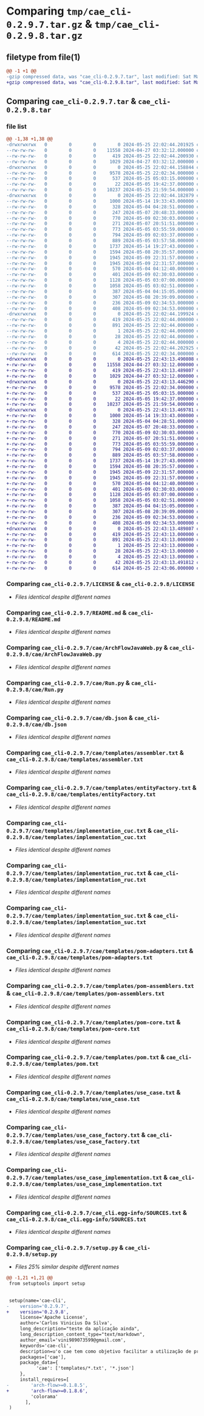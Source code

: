# Comparing `tmp/cae_cli-0.2.9.7.tar.gz` & `tmp/cae_cli-0.2.9.8.tar.gz`

## filetype from file(1)

```diff
@@ -1 +1 @@
-gzip compressed data, was "cae_cli-0.2.9.7.tar", last modified: Sat May 25 22:02:44 2024, max compression
+gzip compressed data, was "cae_cli-0.2.9.8.tar", last modified: Sat May 25 22:43:13 2024, max compression
```

## Comparing `cae_cli-0.2.9.7.tar` & `cae_cli-0.2.9.8.tar`

### file list

```diff
@@ -1,38 +1,38 @@
-drwxrwxrwx   0        0        0        0 2024-05-25 22:02:44.201925 cae_cli-0.2.9.7/
--rw-rw-rw-   0        0        0    11558 2024-04-27 03:32:12.000000 cae_cli-0.2.9.7/LICENSE
--rw-rw-rw-   0        0        0      419 2024-05-25 22:02:44.200930 cae_cli-0.2.9.7/PKG-INFO
--rw-rw-rw-   0        0        0     1029 2024-04-27 03:32:12.000000 cae_cli-0.2.9.7/README.md
-drwxrwxrwx   0        0        0        0 2024-05-25 22:02:44.158844 cae_cli-0.2.9.7/cae/
--rw-rw-rw-   0        0        0     9578 2024-05-25 22:02:34.000000 cae_cli-0.2.9.7/cae/ArchFlowJavaWeb.py
--rw-rw-rw-   0        0        0      537 2024-05-25 05:03:15.000000 cae_cli-0.2.9.7/cae/Run.py
--rw-rw-rw-   0        0        0       22 2024-05-05 19:42:37.000000 cae_cli-0.2.9.7/cae/__init__.py
--rw-rw-rw-   0        0        0    10237 2024-05-25 21:59:54.000000 cae_cli-0.2.9.7/cae/db.json
-drwxrwxrwx   0        0        0        0 2024-05-25 22:02:44.182879 cae_cli-0.2.9.7/cae/templates/
--rw-rw-rw-   0        0        0     1000 2024-05-14 19:33:43.000000 cae_cli-0.2.9.7/cae/templates/assembler.txt
--rw-rw-rw-   0        0        0      328 2024-05-04 04:28:51.000000 cae_cli-0.2.9.7/cae/templates/dependency_wrapper.txt
--rw-rw-rw-   0        0        0      247 2024-05-07 20:48:33.000000 cae_cli-0.2.9.7/cae/templates/entity.txt
--rw-rw-rw-   0        0        0      770 2024-05-09 02:30:03.000000 cae_cli-0.2.9.7/cae/templates/entityFactory.txt
--rw-rw-rw-   0        0        0      271 2024-05-07 20:51:51.000000 cae_cli-0.2.9.7/cae/templates/entityImplementation.txt
--rw-rw-rw-   0        0        0      773 2024-05-05 03:55:59.000000 cae_cli-0.2.9.7/cae/templates/implementation_cuc.txt
--rw-rw-rw-   0        0        0      794 2024-05-09 02:03:37.000000 cae_cli-0.2.9.7/cae/templates/implementation_ruc.txt
--rw-rw-rw-   0        0        0      889 2024-05-05 03:57:58.000000 cae_cli-0.2.9.7/cae/templates/implementation_suc.txt
--rw-rw-rw-   0        0        0     1737 2024-05-14 19:27:43.000000 cae_cli-0.2.9.7/cae/templates/pom-adapters.txt
--rw-rw-rw-   0        0        0     1594 2024-05-08 20:35:57.000000 cae_cli-0.2.9.7/cae/templates/pom-assemblers.txt
--rw-rw-rw-   0        0        0     1945 2024-05-09 22:31:57.000000 cae_cli-0.2.9.7/cae/templates/pom-core.txt
--rw-rw-rw-   0        0        0     1945 2024-05-09 22:31:57.000000 cae_cli-0.2.9.7/cae/templates/pom.txt
--rw-rw-rw-   0        0        0      570 2024-05-04 04:12:40.000000 cae_cli-0.2.9.7/cae/templates/use_case.txt
--rw-rw-rw-   0        0        0      401 2024-05-09 02:30:03.000000 cae_cli-0.2.9.7/cae/templates/use_case_cuc.txt
--rw-rw-rw-   0        0        0     1128 2024-05-05 03:07:00.000000 cae_cli-0.2.9.7/cae/templates/use_case_factory.txt
--rw-rw-rw-   0        0        0     1058 2024-05-05 03:02:51.000000 cae_cli-0.2.9.7/cae/templates/use_case_implementation.txt
--rw-rw-rw-   0        0        0      387 2024-05-04 04:15:05.000000 cae_cli-0.2.9.7/cae/templates/use_case_input.txt
--rw-rw-rw-   0        0        0      307 2024-05-08 20:39:09.000000 cae_cli-0.2.9.7/cae/templates/use_case_output.txt
--rw-rw-rw-   0        0        0      236 2024-05-09 02:34:53.000000 cae_cli-0.2.9.7/cae/templates/use_case_ruc.txt
--rw-rw-rw-   0        0        0      408 2024-05-09 02:34:53.000000 cae_cli-0.2.9.7/cae/templates/use_case_suc.txt
-drwxrwxrwx   0        0        0        0 2024-05-25 22:02:44.199924 cae_cli-0.2.9.7/cae_cli.egg-info/
--rw-rw-rw-   0        0        0      419 2024-05-25 22:02:44.000000 cae_cli-0.2.9.7/cae_cli.egg-info/PKG-INFO
--rw-rw-rw-   0        0        0      891 2024-05-25 22:02:44.000000 cae_cli-0.2.9.7/cae_cli.egg-info/SOURCES.txt
--rw-rw-rw-   0        0        0        1 2024-05-25 22:02:44.000000 cae_cli-0.2.9.7/cae_cli.egg-info/dependency_links.txt
--rw-rw-rw-   0        0        0       28 2024-05-25 22:02:44.000000 cae_cli-0.2.9.7/cae_cli.egg-info/requires.txt
--rw-rw-rw-   0        0        0        4 2024-05-25 22:02:44.000000 cae_cli-0.2.9.7/cae_cli.egg-info/top_level.txt
--rw-rw-rw-   0        0        0       42 2024-05-25 22:02:44.202925 cae_cli-0.2.9.7/setup.cfg
--rw-rw-rw-   0        0        0      614 2024-05-25 22:02:34.000000 cae_cli-0.2.9.7/setup.py
+drwxrwxrwx   0        0        0        0 2024-05-25 22:43:13.490808 cae_cli-0.2.9.8/
+-rw-rw-rw-   0        0        0    11558 2024-04-27 03:32:12.000000 cae_cli-0.2.9.8/LICENSE
+-rw-rw-rw-   0        0        0      419 2024-05-25 22:43:13.489807 cae_cli-0.2.9.8/PKG-INFO
+-rw-rw-rw-   0        0        0     1029 2024-04-27 03:32:12.000000 cae_cli-0.2.9.8/README.md
+drwxrwxrwx   0        0        0        0 2024-05-25 22:43:13.446290 cae_cli-0.2.9.8/cae/
+-rw-rw-rw-   0        0        0     9578 2024-05-25 22:02:34.000000 cae_cli-0.2.9.8/cae/ArchFlowJavaWeb.py
+-rw-rw-rw-   0        0        0      537 2024-05-25 05:03:15.000000 cae_cli-0.2.9.8/cae/Run.py
+-rw-rw-rw-   0        0        0       22 2024-05-05 19:42:37.000000 cae_cli-0.2.9.8/cae/__init__.py
+-rw-rw-rw-   0        0        0    10237 2024-05-25 21:59:54.000000 cae_cli-0.2.9.8/cae/db.json
+drwxrwxrwx   0        0        0        0 2024-05-25 22:43:13.469781 cae_cli-0.2.9.8/cae/templates/
+-rw-rw-rw-   0        0        0     1000 2024-05-14 19:33:43.000000 cae_cli-0.2.9.8/cae/templates/assembler.txt
+-rw-rw-rw-   0        0        0      328 2024-05-04 04:28:51.000000 cae_cli-0.2.9.8/cae/templates/dependency_wrapper.txt
+-rw-rw-rw-   0        0        0      247 2024-05-07 20:48:33.000000 cae_cli-0.2.9.8/cae/templates/entity.txt
+-rw-rw-rw-   0        0        0      770 2024-05-09 02:30:03.000000 cae_cli-0.2.9.8/cae/templates/entityFactory.txt
+-rw-rw-rw-   0        0        0      271 2024-05-07 20:51:51.000000 cae_cli-0.2.9.8/cae/templates/entityImplementation.txt
+-rw-rw-rw-   0        0        0      773 2024-05-05 03:55:59.000000 cae_cli-0.2.9.8/cae/templates/implementation_cuc.txt
+-rw-rw-rw-   0        0        0      794 2024-05-09 02:03:37.000000 cae_cli-0.2.9.8/cae/templates/implementation_ruc.txt
+-rw-rw-rw-   0        0        0      889 2024-05-05 03:57:58.000000 cae_cli-0.2.9.8/cae/templates/implementation_suc.txt
+-rw-rw-rw-   0        0        0     1737 2024-05-14 19:27:43.000000 cae_cli-0.2.9.8/cae/templates/pom-adapters.txt
+-rw-rw-rw-   0        0        0     1594 2024-05-08 20:35:57.000000 cae_cli-0.2.9.8/cae/templates/pom-assemblers.txt
+-rw-rw-rw-   0        0        0     1945 2024-05-09 22:31:57.000000 cae_cli-0.2.9.8/cae/templates/pom-core.txt
+-rw-rw-rw-   0        0        0     1945 2024-05-09 22:31:57.000000 cae_cli-0.2.9.8/cae/templates/pom.txt
+-rw-rw-rw-   0        0        0      570 2024-05-04 04:12:40.000000 cae_cli-0.2.9.8/cae/templates/use_case.txt
+-rw-rw-rw-   0        0        0      401 2024-05-09 02:30:03.000000 cae_cli-0.2.9.8/cae/templates/use_case_cuc.txt
+-rw-rw-rw-   0        0        0     1128 2024-05-05 03:07:00.000000 cae_cli-0.2.9.8/cae/templates/use_case_factory.txt
+-rw-rw-rw-   0        0        0     1058 2024-05-05 03:02:51.000000 cae_cli-0.2.9.8/cae/templates/use_case_implementation.txt
+-rw-rw-rw-   0        0        0      387 2024-05-04 04:15:05.000000 cae_cli-0.2.9.8/cae/templates/use_case_input.txt
+-rw-rw-rw-   0        0        0      307 2024-05-08 20:39:09.000000 cae_cli-0.2.9.8/cae/templates/use_case_output.txt
+-rw-rw-rw-   0        0        0      236 2024-05-09 02:34:53.000000 cae_cli-0.2.9.8/cae/templates/use_case_ruc.txt
+-rw-rw-rw-   0        0        0      408 2024-05-09 02:34:53.000000 cae_cli-0.2.9.8/cae/templates/use_case_suc.txt
+drwxrwxrwx   0        0        0        0 2024-05-25 22:43:13.489807 cae_cli-0.2.9.8/cae_cli.egg-info/
+-rw-rw-rw-   0        0        0      419 2024-05-25 22:43:13.000000 cae_cli-0.2.9.8/cae_cli.egg-info/PKG-INFO
+-rw-rw-rw-   0        0        0      891 2024-05-25 22:43:13.000000 cae_cli-0.2.9.8/cae_cli.egg-info/SOURCES.txt
+-rw-rw-rw-   0        0        0        1 2024-05-25 22:43:13.000000 cae_cli-0.2.9.8/cae_cli.egg-info/dependency_links.txt
+-rw-rw-rw-   0        0        0       28 2024-05-25 22:43:13.000000 cae_cli-0.2.9.8/cae_cli.egg-info/requires.txt
+-rw-rw-rw-   0        0        0        4 2024-05-25 22:43:13.000000 cae_cli-0.2.9.8/cae_cli.egg-info/top_level.txt
+-rw-rw-rw-   0        0        0       42 2024-05-25 22:43:13.491812 cae_cli-0.2.9.8/setup.cfg
+-rw-rw-rw-   0        0        0      614 2024-05-25 22:43:06.000000 cae_cli-0.2.9.8/setup.py
```

### Comparing `cae_cli-0.2.9.7/LICENSE` & `cae_cli-0.2.9.8/LICENSE`

 * *Files identical despite different names*

### Comparing `cae_cli-0.2.9.7/README.md` & `cae_cli-0.2.9.8/README.md`

 * *Files identical despite different names*

### Comparing `cae_cli-0.2.9.7/cae/ArchFlowJavaWeb.py` & `cae_cli-0.2.9.8/cae/ArchFlowJavaWeb.py`

 * *Files identical despite different names*

### Comparing `cae_cli-0.2.9.7/cae/Run.py` & `cae_cli-0.2.9.8/cae/Run.py`

 * *Files identical despite different names*

### Comparing `cae_cli-0.2.9.7/cae/db.json` & `cae_cli-0.2.9.8/cae/db.json`

 * *Files identical despite different names*

### Comparing `cae_cli-0.2.9.7/cae/templates/assembler.txt` & `cae_cli-0.2.9.8/cae/templates/assembler.txt`

 * *Files identical despite different names*

### Comparing `cae_cli-0.2.9.7/cae/templates/entityFactory.txt` & `cae_cli-0.2.9.8/cae/templates/entityFactory.txt`

 * *Files identical despite different names*

### Comparing `cae_cli-0.2.9.7/cae/templates/implementation_cuc.txt` & `cae_cli-0.2.9.8/cae/templates/implementation_cuc.txt`

 * *Files identical despite different names*

### Comparing `cae_cli-0.2.9.7/cae/templates/implementation_ruc.txt` & `cae_cli-0.2.9.8/cae/templates/implementation_ruc.txt`

 * *Files identical despite different names*

### Comparing `cae_cli-0.2.9.7/cae/templates/implementation_suc.txt` & `cae_cli-0.2.9.8/cae/templates/implementation_suc.txt`

 * *Files identical despite different names*

### Comparing `cae_cli-0.2.9.7/cae/templates/pom-adapters.txt` & `cae_cli-0.2.9.8/cae/templates/pom-adapters.txt`

 * *Files identical despite different names*

### Comparing `cae_cli-0.2.9.7/cae/templates/pom-assemblers.txt` & `cae_cli-0.2.9.8/cae/templates/pom-assemblers.txt`

 * *Files identical despite different names*

### Comparing `cae_cli-0.2.9.7/cae/templates/pom-core.txt` & `cae_cli-0.2.9.8/cae/templates/pom-core.txt`

 * *Files identical despite different names*

### Comparing `cae_cli-0.2.9.7/cae/templates/pom.txt` & `cae_cli-0.2.9.8/cae/templates/pom.txt`

 * *Files identical despite different names*

### Comparing `cae_cli-0.2.9.7/cae/templates/use_case.txt` & `cae_cli-0.2.9.8/cae/templates/use_case.txt`

 * *Files identical despite different names*

### Comparing `cae_cli-0.2.9.7/cae/templates/use_case_factory.txt` & `cae_cli-0.2.9.8/cae/templates/use_case_factory.txt`

 * *Files identical despite different names*

### Comparing `cae_cli-0.2.9.7/cae/templates/use_case_implementation.txt` & `cae_cli-0.2.9.8/cae/templates/use_case_implementation.txt`

 * *Files identical despite different names*

### Comparing `cae_cli-0.2.9.7/cae_cli.egg-info/SOURCES.txt` & `cae_cli-0.2.9.8/cae_cli.egg-info/SOURCES.txt`

 * *Files identical despite different names*

### Comparing `cae_cli-0.2.9.7/setup.py` & `cae_cli-0.2.9.8/setup.py`

 * *Files 25% similar despite different names*

```diff
@@ -1,21 +1,21 @@
 from setuptools import setup
 
 
 setup(name='cae-cli',
-    version='0.2.9.7',
+    version='0.2.9.8',
     license='Apache License',
     author='Carlos Vinicius Da Silva',
     long_description="teste da aplicação ainda",
     long_description_content_type="text/markdown",
     author_email='vini989073599@gmail.com',
     keywords='cae-cli',
     description=u'o cae tem como objetivo facilitar a utilização de projeto com arquitetura limpa',
     packages=['cae'],
     package_data={
           'cae': ['templates/*.txt', '*.json']
     },
     install_requires=[
-        'arch-flow>=0.1.8.5',
+        'arch-flow>=0.1.8.6',
         'colorama'
       ],
 )
```


